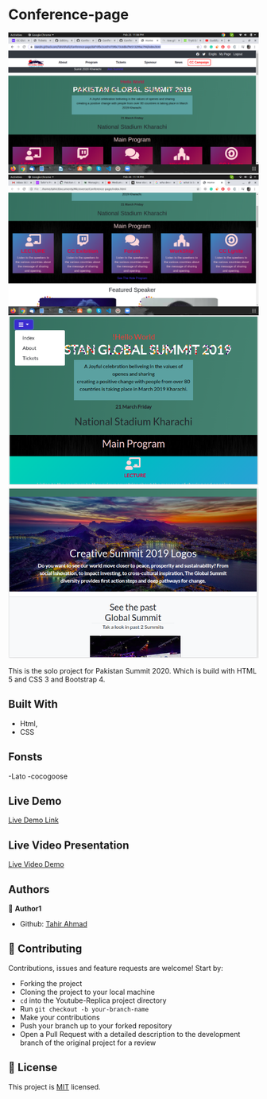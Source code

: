 # Conference-page
![screenshot](./screenshot.png)
![mobile](./one.png)
![mobile](./screen2.png)
![mobile](./screen3.png)

This is the solo project for Pakistan Summit 2020. Which is build with HTML 5 and CSS 3 and Bootstrap 4. 


## Built With

- Html,
- CSS

## Fonsts

-Lato 
-cocogoose



## Live Demo

[Live Demo Link](https://rawcdn.githack.com/Tahirbhalli/Conference-page/9351dd1dffac0716abd1bcd910c2869de27ec0fa/index.html)

## Live Video Presentation
[Live Video Demo](https://www.loom.com/share/684b9d5eb0784b8cbf920f756d48d74a)

## Authors

👤 **Author1**

- Github: [Tahir Ahmad](https://github.com/tahirbhalli/)

## 🤝 Contributing

Contributions, issues and feature requests are welcome! Start by:
* Forking the project
* Cloning the project to your local machine
* `cd` into the Youtube-Replica project directory
* Run `git checkout -b your-branch-name`
* Make your contributions
* Push your branch up to your forked repository
* Open a Pull Request with a detailed description to the development branch of the original project for a review

## 📝 License

This project is [MIT](https://opensource.org/licenses/MIT) licensed.

